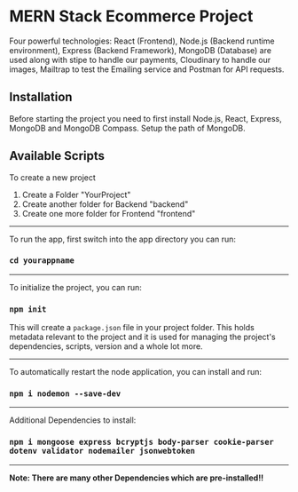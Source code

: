# MERN Stack Ecommerce Project

Four powerful technologies: React (Frontend), Node.js (Backend runtime environment), Express (Backend Framework), MongoDB (Database) are used along with stipe to handle our payments, Cloudinary to handle our images, Mailtrap to test the Emailing service and Postman for API requests.

## Installation

Before starting the project you need to first install Node.js, React, Express, MongoDB and MongoDB Compass.
Setup the path of MongoDB.

## Available Scripts

To create a new project

1. Create a Folder "YourProject"
2. Create another folder for Backend "backend"
3. Create one more folder for Frontend "frontend"

---

To run the app, first switch into the app directory you can run:

### `cd yourappname`

---

To initialize the project, you can run: 

### `npm init`

This will create a `package.json` file in your project folder. This holds metadata relevant to the project and it is used for managing the project's dependencies, scripts, version and a whole lot more.

---

To automatically restart the node application, you can install and run:

### `npm i nodemon --save-dev`

---

Additional Dependencies to install:

### `npm i mongoose express bcryptjs body-parser cookie-parser dotenv validator nodemailer jsonwebtoken`

---

**Note: There are many other Dependencies which are pre-installed!!**

